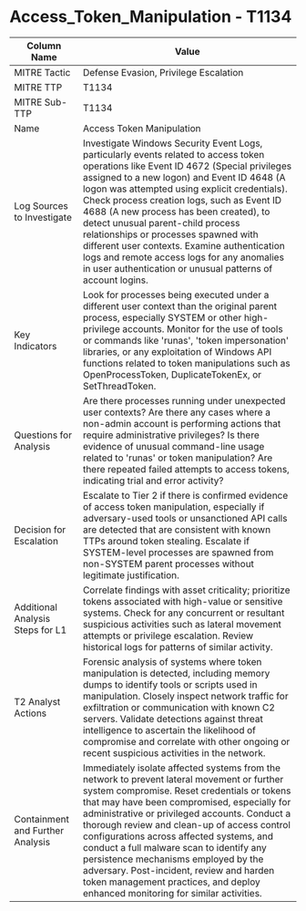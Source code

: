 # Access_Token_Manipulation - T1134

| Column Name | Value |
|-------------|-------|
| MITRE Tactic | Defense Evasion, Privilege Escalation |
| MITRE TTP | T1134 |
| MITRE Sub-TTP | T1134 |
| Name | Access Token Manipulation |
| Log Sources to Investigate | Investigate Windows Security Event Logs, particularly events related to access token operations like Event ID 4672 (Special privileges assigned to a new logon) and Event ID 4648 (A logon was attempted using explicit credentials). Check process creation logs, such as Event ID 4688 (A new process has been created), to detect unusual parent-child process relationships or processes spawned with different user contexts. Examine authentication logs and remote access logs for any anomalies in user authentication or unusual patterns of account logins. |
| Key Indicators | Look for processes being executed under a different user context than the original parent process, especially SYSTEM or other high-privilege accounts. Monitor for the use of tools or commands like 'runas', 'token impersonation' libraries, or any exploitation of Windows API functions related to token manipulations such as OpenProcessToken, DuplicateTokenEx, or SetThreadToken. |
| Questions for Analysis | Are there processes running under unexpected user contexts? Are there any cases where a non-admin account is performing actions that require administrative privileges? Is there evidence of unusual command-line usage related to 'runas' or token manipulation? Are there repeated failed attempts to access tokens, indicating trial and error activity? |
| Decision for Escalation | Escalate to Tier 2 if there is confirmed evidence of access token manipulation, especially if adversary-used tools or unsanctioned API calls are detected that are consistent with known TTPs around token stealing. Escalate if SYSTEM-level processes are spawned from non-SYSTEM parent processes without legitimate justification. |
| Additional Analysis Steps for L1 | Correlate findings with asset criticality; prioritize tokens associated with high-value or sensitive systems. Check for any concurrent or resultant suspicious activities such as lateral movement attempts or privilege escalation. Review historical logs for patterns of similar activity. |
| T2 Analyst Actions | Forensic analysis of systems where token manipulation is detected, including memory dumps to identify tools or scripts used in manipulation. Closely inspect network traffic for exfiltration or communication with known C2 servers. Validate detections against threat intelligence to ascertain the likelihood of compromise and correlate with other ongoing or recent suspicious activities in the network. |
| Containment and Further Analysis | Immediately isolate affected systems from the network to prevent lateral movement or further system compromise. Reset credentials or tokens that may have been compromised, especially for administrative or privileged accounts. Conduct a thorough review and clean-up of access control configurations across affected systems, and conduct a full malware scan to identify any persistence mechanisms employed by the adversary. Post-incident, review and harden token management practices, and deploy enhanced monitoring for similar activities. |
